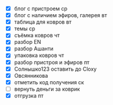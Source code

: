 - [x] блог с пристроем ср
- [x] блог с наличием эфиров, галерея вт
- [x] таблица для ковров вт
- [x] темы ср
- [x] съёмка ковров чт
- [x] разбор EN 
- [x] разбор Ашанти
- [x] упаковка ковров чт
- [x] разбор пристроя и эфиров пт
- [x] Солнышко123 оставить до Cloxy
- [x] Овсянникова
- [x] отметить код получения ск
- [ ] вернуть деньги за коврик
- [x] отгрузка  пт